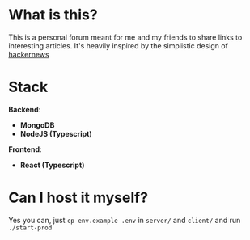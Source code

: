 # What is this?

This is a personal forum meant for me and my friends to share
links to interesting articles. It's heavily inspired by the 
simplistic design of [hackernews](https://news.ycombinator.com)

# Stack

**Backend**: 
  - **MongoDB**
  - **NodeJS (Typescript)**

**Frontend**: 
  - **React (Typescript)**

# Can I host it myself?

Yes you can, just `cp env.example .env` in `server/` and `client/` and
run `./start-prod`